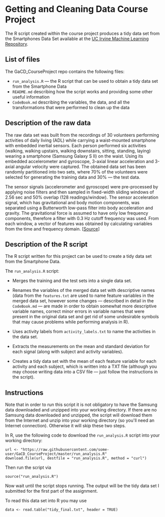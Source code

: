 Getting and Cleaning Data Course Project
========================================

The R script created within the course project produces a tidy data set from the Smartphones Data Set available at the [UC Irvine Machine Learning Repository](http://archive.ics.uci.edu/ml/datasets/Human+Activity+Recognition+Using+Smartphones).

List of files
-------------
The GaCD_CourseProject repo contains the following files:

* `run_analysis.R` — the R script that can be used to obtain a tidy data set from the Smartphone Data
* `README.md` describing how the script works and providing some other useful information
* `CodeBook.md` describing the variables, the data, and all the transformations that were performed to clean up the data

Description of the raw data
---------------------------

The raw data set was built from the recordings of 30 volunteers performing activities of daily living (ADL) while carrying a waist-mounted smartphone with embedded inertial sensors. Each person performed six activities (walking, walking upstairs, walking downstairs, sitting, standing, laying) wearing a smartphone (Samsung Galaxy S II) on the waist. Using its embedded accelerometer and gyroscope, 3-axial linear acceleration and 3-axial angular velocity were captured. The obtained data set has been randomly partitioned into two sets, where 70% of the volunteers were selected for generating the training data and 30% — the test data. 

The sensor signals (accelerometer and gyroscope) were pre-processed by applying noise filters and then sampled in fixed-width sliding windows of 2.56 sec and 50% overlap (128 readings/window). The sensor acceleration signal, which has gravitational and body motion components, was separated using a Butterworth low-pass filter into body acceleration and gravity. The gravitational force is assumed to have only low frequency components, therefore a filter with 0.3 Hz cutoff frequency was used. From each window, a vector of features was obtained by calculating variables from the time and frequency domain. [[Source](http://archive.ics.uci.edu/ml/datasets/Human+Activity+Recognition+Using+Smartphones)]

Description of the R script
---------------------------

The R script written for this project can be used to create a tidy data set from the Smartphone Data. 

The `run_analysis.R` script:

* Merges the training and the test sets into a single data set.

* Renames the variables of the merged data set with descriptive names (data from the `features.txt` are used to name feature variables in the merged data set, however some changes — described in detail in the `CodeBook.md` — are made in order to obtain somewhat more descriptive variable names, correct minor errors in variable names that were present in the original data set and get rid of some undesirable symbols that may cause problems while performing analysis in R).

* Uses activity labels from `activity_labels.txt` to name the activities in the data set.

* Extracts the measurements on the mean and standard deviation for each signal (along with subject and activity variables).

* Creates a tidy data set with the mean of each feature variable for each activity and each subject, which is written into a TXT file (although you may choose writing data into a CSV file — just follow the instructions in the script).

Instructions
------------

Note that in order to run this script it is not obligatory to have the Samsung data downloaded and unzipped into your working directory. If there are no Samsung data downloaded and unzipped, the script will download them from the Internet and unzip into your working directory (so you'll need an Internet connection). Otherwise it will skip these two steps.

In R, use the following code to download the `run_analysis.R` script into your working directory:

```
url <- "https://raw.githubusercontent.com/some-user/GaCD_CourseProject/master/run_analysis.R"
download.file(url, destfile = "run_analysis.R", method = "curl")
```

Then run the script via

```
source("run_analysis.R")
```

Now wait until the script stops running. The output will be the tidy data set I submitted for the first part of the assignment.

To read this data set into R you may use

```
data <- read.table("tidy_final.txt", header = TRUE)
```
